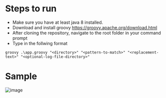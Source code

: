 # Steps to run

- Make sure you have at least java 8 installed.
- Download and install groovy https://groovy.apache.org/download.html
- After cloning the repository, navigate to the root folder in your command prompt
- Type in the follwing format

```
groovy .\app.groovy "<directory>" "<pattern-to-match>" "<replacement-text>" "<optional-log-file-directory>"
```

# Sample
  ![image](https://github.com/metall-wave/Groovy/assets/133597414/e9978a53-0765-4704-a0d2-b94eafb7b3a9)
